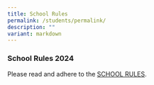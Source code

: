 ```yaml
---
title: School Rules
permalink: /students/permalink/
description: ""
variant: markdown
---
```

### School Rules 2024

Please read and adhere to the [SCHOOL RULES](/files/School_Rules_2024.pdf).